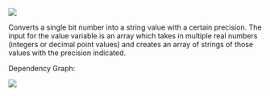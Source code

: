 ﻿
![](https://lh3.googleusercontent.com/_1agynijPxBdCpknv50GYKFXViMRrPKml1tbBG5ojkYAT0O4yZATJiFL_Rff2emuyIHDij7kn9jlmG-1zhk78KVW7CltxVg36R8BilZSkP8b-L_g2y8N-uov9pEwnsZJmrfh_8KN)

Converts a single bit number into a string value with a certain precision. The input for the value variable is an array which takes in multiple real numbers (integers or decimal point values) and creates an array of strings of those values with the precision indicated.

  
  

Dependency Graph:

![](https://lh5.googleusercontent.com/Rb_FOx3USm31MY28cHMBq936wKE5ZJmWdfry6Nzwe_G6EI35oAmiewiFBnKXXuWtqvhxxzKgX6uEJ2Y421lOyGU1MC0g_ASNXIVDG1HuFQU1J8PofsfZ7f7P0e7p3rOZKnZGBKum)
